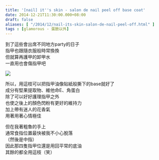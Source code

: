 ```yaml
---
title: '[nail] it''s skin - salon de nail peel off base coat'
date: 2014-12-21T11:30:00.000+08:00
draft: false
aliases: [ "/2014/12/nail-its-skin-salon-de-nail-peel-off.html" ]
tags : [glamorous - 蛋臉以外]
---
```


到了這些會出席不同地方party的日子  
指甲也跟隨衣服般時常換換  
但就算再護甲的卸甲水  
一直用也會傷指甲吧  

![](/images/itsskinnailpeeloff.jpg)

所以，用這枝可以把指甲油像貼紙般撕下的base就好了  
成分有堅果提取物、維他命E、角蛋白  
除了可以好好護理指甲之外  
也使之後上的顏色閃粉有更好的維持力  
加上帶有迷人的花香氣  
用著用著心情極佳  
  
但在我著粗魯的手上  
通常食指位置最快被我不小心脫落  
（然後是中指）  
因此那四隻指甲位還是用回平常的底油  
其餘的都全用這枝（笑）
